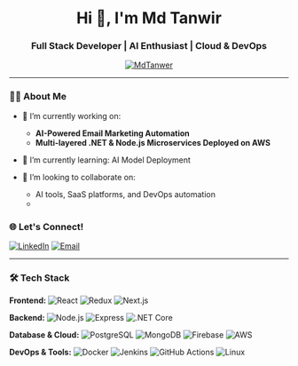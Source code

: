 <h1 align="center">Hi 👋, I'm Md Tanwir</h1>
<h3 align="center">Full Stack Developer | AI Enthusiast | Cloud & DevOps </h3>

<p align="center">
  <a href="https://github.com/MdTanwer">
    <img src="https://komarev.com/ghpvc/?username=MdTanwer&label=Profile%20views&color=0e75b6&style=flat" alt="MdTanwer" />
  </a>
</p>

---

### 🧑‍💻 About Me

- 🔭 I’m currently working on:
  - **AI-Powered Email Marketing Automation**
  - **Multi-layered .NET & Node.js Microservices Deployed on AWS**

- 🌱 I’m currently learning:
   AI Model Deployment

- 👯 I’m looking to collaborate on:
  - AI tools, SaaS platforms, and DevOps automation
  - 
 ### 🌐 Let's Connect!

[![LinkedIn](https://img.shields.io/badge/-LinkedIn-0077B5?logo=linkedin&logoColor=white&style=flat)](https://www.linkedin.com/in/md-tanwir2)
[![Email](https://img.shields.io/badge/-Email-D14836?style=flat&logo=gmail&logoColor=white)](mailto:tanw9004167@gmail.com)

---

### 🛠️ Tech Stack

**Frontend:**
![React](https://img.shields.io/badge/-React-61DAFB?logo=react&logoColor=white&style=flat)
![Redux](https://img.shields.io/badge/-Redux-764ABC?logo=redux&logoColor=white&style=flat)
![Next.js](https://img.shields.io/badge/-Next.js-000000?logo=next.js&logoColor=white&style=flat)

**Backend:**
![Node.js](https://img.shields.io/badge/-Node.js-339933?logo=node.js&logoColor=white&style=flat)
![Express](https://img.shields.io/badge/-Express-000000?logo=express&logoColor=white&style=flat)
![.NET Core](https://img.shields.io/badge/-.NET_Core-512BD4?logo=dotnet&logoColor=white&style=flat)

**Database & Cloud:**
![PostgreSQL](https://img.shields.io/badge/-PostgreSQL-336791?logo=postgresql&logoColor=white&style=flat)
![MongoDB](https://img.shields.io/badge/-MongoDB-47A248?logo=mongodb&logoColor=white&style=flat)
![Firebase](https://img.shields.io/badge/-Firebase-FFCA28?logo=firebase&logoColor=white&style=flat)
![AWS](https://img.shields.io/badge/-AWS-232F3E?logo=amazon-aws&logoColor=white&style=flat)

**DevOps & Tools:**
![Docker](https://img.shields.io/badge/-Docker-2496ED?logo=docker&logoColor=white&style=flat)
![Jenkins](https://img.shields.io/badge/-Jenkins-D24939?logo=jenkins&logoColor=white&style=flat)
![GitHub Actions](https://img.shields.io/badge/-GitHub_Actions-2088FF?logo=github-actions&logoColor=white&style=flat)
![Linux](https://img.shields.io/badge/-Linux-FCC624?logo=linux&logoColor=black&style=flat)



